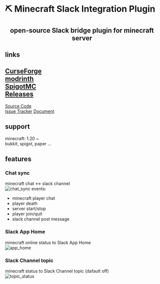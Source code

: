 # ⛏️ Minecraft Slack Integration Plugin
<div style="text-align: center;">
<h2>open-source Slack bridge plugin for minecraft server</h2>
</div>

## links
[CurseForge](https://www.curseforge.com/minecraft/bukkit-plugins/slack-integration)  
[modrinth](https://modrinth.com/plugin/slack-integration)   
[SpigotMC](https://www.spigotmc.org/resources/slack-integration.112181/)  
[Releases](https://github.com/howyi/SlackIntegration/releases)
---
[Source Code](https://github.com/howyi/SlackIntegration)  
[Issue Tracker](https://github.com/howyi/SlackIntegration/issues)
[Document](https://howyi.github.io/MCSlackIntegration/)

## support
minecraft: 1.20 ~  
bukkit, spigot, paper ...

## features

### Chat sync
minecraft chat <-> slack channel  
![chat_sync](https://howyi.github.io/MCSlackIntegration/images/chat_sync.png)
events:

- minecraft player chat
- player death
- server start/stop
- player join/quit
- slack channel post message

### Slack App Home
minecraft online status to Slack App Home  
![app_home](https://howyi.github.io/MCSlackIntegration/images/app_home.png)

### Slack Channel topic
minecraft status to Slack Channel topic (dafault off)  
![topic_status](https://howyi.github.io/MCSlackIntegration/images/topic_status.png)
